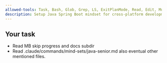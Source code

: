 ```yaml
---
allowed-tools: Task, Bash, Glob, Grep, LS, ExitPlanMode, Read, Edit, MultiEdit, Write, NotebookRead, NotebookEdit, WebFetch, TodoWrite, WebSearch, mcp__zen__chat, mcp__zen__thinkdeep, mcp__zen__planner, mcp__zen__consensus, mcp__zen__codereview, mcp__zen__precommit, mcp__zen__debug, mcp__zen__secaudit, mcp__zen__docgen, mcp__zen__analyze, mcp__zen__refactor, mcp__zen__tracer, mcp__zen__testgen, mcp__zen__challenge, mcp__zen__listmodels, mcp__zen__version, mcp__brave-search__brave_web_search, mcp__brave-search__brave_local_search, mcp__sequential-thinking__sequentialthinking, mcp__context7__resolve-library-id, mcp__context7__get-library-docs, ListMcpResourcesTool, ReadMcpResourceTool, mcp__vs-mcp__GetDocumentOutline, mcp__vs-mcp__FindSymbols, mcp__vs-mcp__GetSymbolAtLocation, mcp__vs-mcp__FindSymbolDefinition, mcp__vs-mcp__ExecuteCommand, mcp__vs-mcp__GetProjectReferences, mcp__vs-mcp__GetMethodCalls, mcp__vs-mcp__CheckSelection, mcp__vs-mcp__FindSymbolUsages, mcp__vs-mcp__GetActiveFile, mcp__vs-mcp__ExecuteAsyncTest, mcp__vs-mcp__GetSelection, mcp__vs-mcp__GetSolutionTree, mcp__vs-mcp__GetInheritance, mcp__vs-mcp__TranslatePath, mcp__vs-mcp__GetMethodCallers, mcp__lmt__validateMermaidDiagram, mcp__cvm__load, mcp__cvm__loadFile, mcp__cvm__start, mcp__cvm__getTask, mcp__cvm__submitTask, mcp__cvm__status, mcp__cvm__list_executions, mcp__cvm__get_execution, mcp__cvm__set_current, mcp__cvm__delete_execution, mcp__cvm__list_programs, mcp__cvm__delete_program, mcp__cvm__restart
description: Setup Java Spring Boot mindset for cross-platform development and porting
---
```


## Your task

- Read MB skip progress and docs subdir
- Read .claude/commands/mind-sets/java-senior.md also eventual other mentioned files.